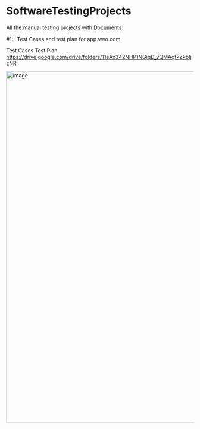 # SoftwareTestingProjects
All the manual testing projects with Documents 

#1:- Test Cases and test plan for app.vwo.com

Test Cases 
Test Plan 
https://drive.google.com/drive/folders/11eAx342NHP1NGiqD_yQMAqfkZkbIjzNR

<img width="943" alt="image" src="https://github.com/user-attachments/assets/c3acba34-de5d-4f74-9ed0-4e876aca1be6">

